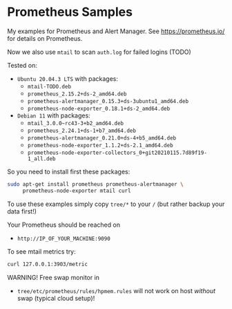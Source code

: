 # Prometheus Samples

My examples for Prometheus and Alert Manager.
See https://prometheus.io/ for details on Prometheus.

Now we also use `mtail` to scan `auth.log` for failed logins
(TODO)

Tested on:

- `Ubuntu 20.04.3 LTS` with packages:
   - `mtail-TODO.deb`
   - `prometheus_2.15.2+ds-2_amd64.deb`
   - `prometheus-alertmanager_0.15.3+ds-3ubuntu1_amd64.deb`
   - `prometheus-node-exporter_0.18.1+ds-2_amd64.deb`
- `Debian 11` with packages:
  - `mtail_3.0.0~rc43-3+b2_amd64.deb`
  - `prometheus_2.24.1+ds-1+b7_amd64.deb`
  - `prometheus-alertmanager_0.21.0+ds-4+b5_amd64.deb`
  - `prometheus-node-exporter_1.1.2+ds-2.1_amd64.deb`
  - `prometheus-node-exporter-collectors_0+git20210115.7d89f19-1_all.deb`
   
So you need to install first these packages:
```bash
sudo apt-get install prometheus prometheus-alertmanager \
     prometheus-node-exporter mtail curl
```

To use these examples simply copy `tree/*` to your `/` (but rather
backup your data first!)

Your Prometheus should be reached on
- `http://IP_OF_YOUR_MACHINE:9090`

To see mtail metrics try:
```bash
curl 127.0.0.1:3903/metric
```

WARNING! Free swap monitor in 
- `tree/etc/prometheus/rules/hpmem.rules`
will not work on host *without* swap (typical cloud setup)!




